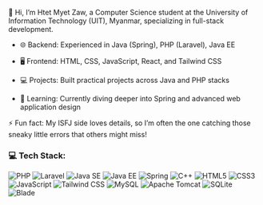 👋 Hi, I’m Htet Myet Zaw, a Computer Science student at the University of Information Technology (UIT), Myanmar, specializing in full-stack development.

- 🌐 Backend: Experienced in Java (Spring), PHP (Laravel), Java EE

- 🖥️ Frontend: HTML, CSS, JavaScript, React, and Tailwind CSS

- 💻 Projects: Built practical projects across Java and PHP stacks

- 🔧 Learning: Currently diving deeper into Spring and advanced web application design

⚡ Fun fact: My ISFJ side loves details, so I’m often the one catching those sneaky little errors that others might miss!

### 💻 Tech Stack:

![PHP](https://img.shields.io/badge/PHP-777BB4?style=for-the-badge&logo=php&logoColor=white)
![Laravel](https://img.shields.io/badge/Laravel-FF2D20?style=for-the-badge&logo=laravel&logoColor=white)
![Java SE](https://img.shields.io/badge/Java%20SE-007396?style=for-the-badge&logo=java&logoColor=white)
![Java EE](https://img.shields.io/badge/Java%20EE-007396?style=for-the-badge&logo=java&logoColor=white)
![Spring](https://img.shields.io/badge/Spring-6DB33F?style=for-the-badge&logo=spring&logoColor=white)
![C++](https://img.shields.io/badge/C++-00599C?style=for-the-badge&logo=c%2B%2B&logoColor=white)
![HTML5](https://img.shields.io/badge/HTML5-E34F26?style=for-the-badge&logo=html5&logoColor=white)
![CSS3](https://img.shields.io/badge/CSS3-1572B6?style=for-the-badge&logo=css3&logoColor=white)
![JavaScript](https://img.shields.io/badge/JavaScript-F7DF1E?style=for-the-badge&logo=javascript&logoColor=black)
![Tailwind CSS](https://img.shields.io/badge/Tailwind%20CSS-38B2AC?style=for-the-badge&logo=tailwind-css&logoColor=white)
![MySQL](https://img.shields.io/badge/MySQL-4479A1?style=for-the-badge&logo=mysql&logoColor=white)
![Apache Tomcat](https://img.shields.io/badge/Apache%20Tomcat-F8DC75?style=for-the-badge&logo=apache-tomcat&logoColor=black)
![SQLite](https://img.shields.io/badge/SQLite-003B57?style=for-the-badge&logo=sqlite&logoColor=white)
![Blade](https://img.shields.io/badge/Blade-E34F26?style=for-the-badge&logo=blade&logoColor=white)
